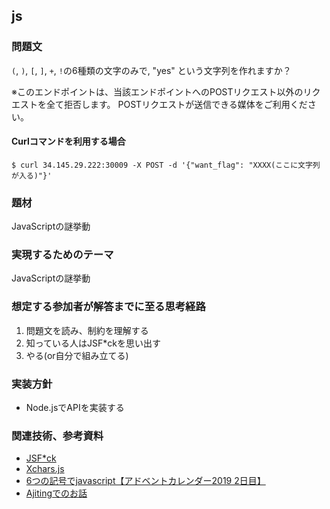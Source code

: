 ## js
### 問題文
`(`, `)`, `[`, `]`, `+`, `!`の6種類の文字のみで, "yes" という文字列を作れますか？

※このエンドポイントは、当該エンドポイントへのPOSTリクエスト以外のリクエストを全て拒否します。
POSTリクエストが送信できる媒体をご利用ください。

#### Curlコマンドを利用する場合
```
$ curl 34.145.29.222:30009 -X POST -d '{"want_flag": "XXXX(ここに文字列が入る)"}'
```

### 題材
JavaScriptの謎挙動

### 実現するためのテーマ
JavaScriptの謎挙動

### 想定する参加者が解答までに至る思考経路
1. 問題文を読み、制約を理解する
2. 知っている人はJSF*ckを思い出す
3. やる(or自分で組み立てる)

### 実装方針
- Node.jsでAPIを実装する 

### 関連技術、参考資料
- [JSF*ck](http://www.jsfuck.com/)
- [Xchars.js](http://slides.com/sylvainpv/xchars-js/)
- [6つの記号でjavascript【アドベントカレンダー2019 2日目】](https://trap.jp/post/836/)
- [Ajitingでのお話](https://task4233.hatenablog.com/entry/2021/08/30/020506#Ajiting%E3%81%A7%E3%81%AE%E3%81%8A%E8%A9%B1)